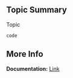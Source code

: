 ## **Topic Summary**
Topic
```
code
```

## **More Info**
**Documentation:** [Link](https://fake.link)